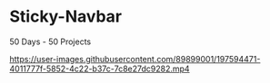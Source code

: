 # Sticky-Navbar
50 Days - 50 Projects


https://user-images.githubusercontent.com/89899001/197594471-4011777f-5852-4c22-b37c-7c8e27dc9282.mp4

